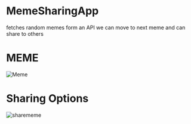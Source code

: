 # MemeSharingApp

fetches random memes form an API we can move to next meme and can share to others 

# MEME
![Meme](https://user-images.githubusercontent.com/71667923/120491323-c75b5000-c3d6-11eb-8363-9ec7e49a6c58.jpeg)


# Sharing Options
![sharememe](https://user-images.githubusercontent.com/71667923/120491567-f8d41b80-c3d6-11eb-8764-6860a882384d.jpeg)

